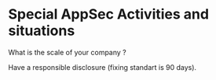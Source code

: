 # Special AppSec Activities and situations

What is the scale of your company ?

Have a responsible disclosure (fixing standart is 90 days).
